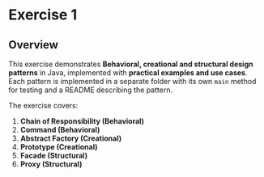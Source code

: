 # Exercise 1

## Overview
This exercise demonstrates **Behavioral, creational and structural design patterns** in Java, implemented with **practical examples and use cases**.  
Each pattern is implemented in a separate folder with its own `main` method for testing and a README describing the pattern.

The exercise covers:

1. **Chain of Responsibility (Behavioral)**  
2. **Command (Behavioral)**  
3. **Abstract Factory (Creational)**  
4. **Prototype (Creational)**  
5. **Facade (Structural)**  
6. **Proxy (Structural)**